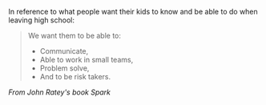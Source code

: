 <!--
.. title: Paul Zientarski on High School Competencies
.. slug: paul_zientarski
.. date: 2014-07-13 04:14:00 UTC
.. tags: competencies
.. category:
.. link: 
.. description: Excerpt pulled from the Book Spark by John Ratey.
.. type: text
-->
In reference to what people want their kids to know and be able to do when leaving high school:
> We want them to be able to:
> - Communicate,  
> - Able to work in small teams,  
> - Problem solve,  
> - And to be risk takers.

*From John Ratey's book Spark*
